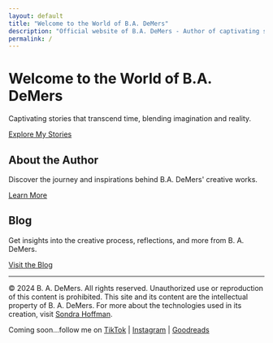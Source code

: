 ```yaml
---
layout: default
title: "Welcome to the World of B.A. DeMers"
description: "Official website of B.A. DeMers - Author of captivating stories that transcend time. Explore creative works, insights, and more."
permalink: /
---
```


# Welcome to the World of B.A. DeMers

Captivating stories that transcend time, blending imagination and reality.

[Explore My Stories](/stories)

## About the Author

Discover the journey and inspirations behind B.A. DeMers' creative works.

[Learn More](/about)

## Blog

Get insights into the creative process, reflections, and more from B. A. DeMers.

[Visit the Blog](/blog)

---

&copy; 2024 B. A. DeMers. All rights reserved. Unauthorized use or reproduction of this content is prohibited. This site and its content are the intellectual property of B. A. DeMers. For more about the technologies used in its creation, visit [Sondra Hoffman](https://sondrahoffman.online).

Coming soon...follow me on [TikTok](#) | [Instagram](#) | [Goodreads](#)
